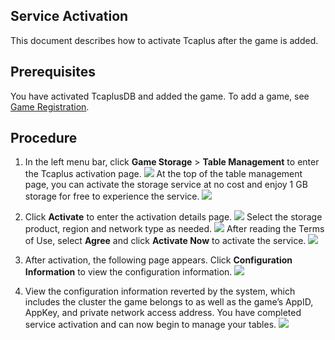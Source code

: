 [//]: # (chinagitpath:XXXXX)

## Service Activation
This document describes how to activate Tcaplus after the game is added.

##  Prerequisites
You have activated TcaplusDB and added the game.
To add a game, see [Game Registration](https://cloud.tencent.com/document/product/596/10707).

## Procedure


1. In the left menu bar, click **Game Storage** > **Table Management** to enter the Tcaplus activation page.
![](https://main.qcloudimg.com/raw/321fd689cfd4c42c4c9f7f4084813f80.png)
At the top of the table management page, you can activate the storage service at no cost and enjoy 1 GB storage for free to experience the service.
![](https://main.qcloudimg.com/raw/fa178e0604abfd8f4a8a70b8b97ef059.png)

2. Click **Activate** to enter the activation details page.
![](https://main.qcloudimg.com/raw/55fa4cab2f10a0486febf37ace040148.png)
Select the storage product, region and network type as needed.
![](https://main.qcloudimg.com/raw/e48422190b62c5ae3a4708d8f9d78e17.png)
After reading the Terms of Use, select **Agree** and click **Activate Now** to activate the service.
![](https://main.qcloudimg.com/raw/df197b169a16659183cb49b32e7a2d95.png)

3. After activation, the following page appears. Click **Configuration Information** to view the configuration information.
![](https://main.qcloudimg.com/raw/2c663af5d2e81f55a248eb1041a22187.png)
 
4. View the configuration information reverted by the system, which includes the cluster the game belongs to as well as the game’s AppID, AppKey, and private network access address. You have completed service activation and can now begin to manage your tables.
![](https://main.qcloudimg.com/raw/31a29c45382827eb924f3b7f164db0d3.png)

